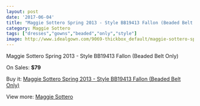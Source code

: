 ```yaml
---
layout: post
date: '2017-06-04'
title: "Maggie Sottero Spring 2013 - Style BB19413 Fallon (Beaded Belt Only)"
category: Maggie Sottero
tags: ["dresses","gowns","beaded","only","style"]
image: http://www.idealgown.com/9069-thickbox_default/maggie-sottero-spring-2013-style-bb19413-fallon-beaded-belt-only.jpg
---
```

Maggie Sottero Spring 2013 - Style BB19413 Fallon (Beaded Belt Only)

On Sales: **$79**
<a href="https://www.idealgown.com/en/maggie-sottero/3775-maggie-sottero-spring-2013-style-bb19413-fallon-beaded-belt-only.html"><amp-img layout="responsive" width="600" height="600" src="//www.idealgown.com/9069-thickbox_default/maggie-sottero-spring-2013-style-bb19413-fallon-beaded-belt-only.jpg" alt="Maggie Sottero Spring 2013 - Style BB19413 Fallon (Beaded Belt Only) 0" /></a>

Buy it: [Maggie Sottero Spring 2013 - Style BB19413 Fallon (Beaded Belt Only)](https://www.idealgown.com/en/maggie-sottero/3775-maggie-sottero-spring-2013-style-bb19413-fallon-beaded-belt-only.html "Maggie Sottero Spring 2013 - Style BB19413 Fallon (Beaded Belt Only)")

View more: [Maggie Sottero](https://www.idealgown.com/en/45-maggie-sottero "Maggie Sottero")